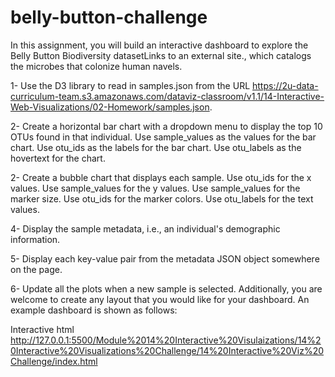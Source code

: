 # belly-button-challenge
In this assignment, you will build an interactive dashboard to explore the Belly Button Biodiversity datasetLinks to an external site., which catalogs the microbes that colonize human navels.

1- Use the D3 library to read in samples.json from the URL https://2u-data-curriculum-team.s3.amazonaws.com/dataviz-classroom/v1.1/14-Interactive-Web-Visualizations/02-Homework/samples.json.

2- Create a horizontal bar chart with a dropdown menu to display the top 10 OTUs found in that individual.
Use sample_values as the values for the bar chart.
Use otu_ids as the labels for the bar chart.
Use otu_labels as the hovertext for the chart.

2- Create a bubble chart that displays each sample.
Use otu_ids for the x values.
Use sample_values for the y values.
Use sample_values for the marker size.
Use otu_ids for the marker colors.
Use otu_labels for the text values.

4- Display the sample metadata, i.e., an individual's demographic information.

5- Display each key-value pair from the metadata JSON object somewhere on the page.

6- Update all the plots when a new sample is selected. Additionally, you are welcome to create any layout that you would like for your dashboard. An example dashboard is shown as follows:

Interactive html
http://127.0.0.1:5500/Module%2014%20Interactive%20Visulaizations/14%20Interactive%20Visualizations%20Challenge/14%20Interactive%20Viz%20Challenge/index.html
